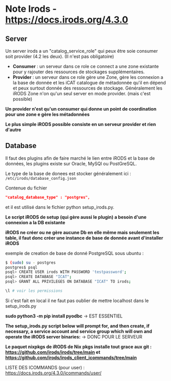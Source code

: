 # Note Irods - https://docs.irods.org/4.3.0

## Server

Un server irods a un "catalog_service_role" qui peux être soie consumer soit provider (4.2 les deux). (Il n'est pas obligatoire)

- **Consumer** : un serveur dans ce role ce connect a une zone existante pour y rajouter des ressources de stockages supplémentaires.
- **Provider** : un serveur dans ce role gère une Zone, gère les connexion a la base de donnée et les iCAT catalogue de métadonnée qu'il en dépend et peux surtout donnée des ressources de stockage. Généralement les iRODS Zone n'on qu'un seul server en mode provider. (mais c'est possible)

**Un provider n'est qu'un consumer qui donne un point de coordination pour une zone e gère les métadonnées**

**Le plus simple iRODS possible consiste en un serveur provider et rien d'autre**

## Database

Il faut des plugins afin de faire marché le lien entre iRODS et la base de données, les plugins existe sur Oracle, MySQl ou PostGreSQL.

Le type de la base de donees est stocker généralement ici : `/etc/irods/database_config.json`

Contenue du fichier
```json
"catalog_database_type" : "postgres",
```
et il est utilisé dans le fichier python setup_irods.py.

**Le script iRODS de setup (qui gère aussi le plugin) a besoin d'une connexion a la DB existante**

**iRODS ne créer ou ne gère aucune Db en elle même mais seulement les table, il faut donc créer une instance de base de donnée avant d'installer iRODS**

exemple de creation  de base de donné PostgreSQL sous ubuntu : 

```bash
$ (sudo) su - postgres
postgres$ psql
psql> CREATE USER irods WITH PASSWORD 'testpassword';
psql> CREATE DATABASE "ICAT";
psql> GRANT ALL PRIVILEGES ON DATABASE "ICAT" TO irods;

\l # voir les permissions
```
Si c'est fait en local il ne faut pas oublier de mettre localhost dans le setup_irods.py

**sudo python3 -m pip install pyodbc** -> EST ESSENTIEL 

**The setup_irods.py script below will prompt for, and then create, if necessary, a service account and service group which will own and operate the iRODS server binaries:** -> DONC POUR LE SERVEUR

**Le paquet nixpkgs de iRODS de Nix pkgs installe tout grace aux git : https://github.com/irods/irods/tree/main et https://github.com/irods/irods_client_icommands/tree/main**

LISTE DES ICOMMANDS (pour user) : https://docs.irods.org/4.3.0/icommands/user/